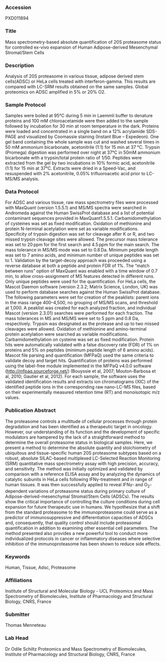 ### Accession
PXD011894

### Title
Mass spectrometry-based absolute quantification of 20S proteasome status for controlled ex-vivo expansion of Human Adipose-derived Mesenchymal Stromal/Stem Cells

### Description
Analysis of 20S proteasome in various tissue, adipose derived stem cells(ADSC) or HeLa cells treated with interferon-gamma. This results are compared with LC-SRM results obtained on the same samples. Global proteomics on ADSC amplified in 5% or 20% O2.

### Sample Protocol
Samples were boiled at 95°C during 5 min in Laemmli buffer to denature proteins and 100 mM chloroacetamide were then added to the sample followed by incubation for 30 min at room temperature in the dark. Proteins were loaded and concentrated in a single band on a 12% acrylamide SDS-PAGE and visualized by Coomassie staining (Instant Blue – Expedeon). One gel band containing the whole sample was cut and washed several times in 50 mM ammonium bicarbonate, acetonitrile (1:1) for 15 min at 37 °C. Trypsin (Promega) digestion was performed over night at 37°C in 50mM ammonium bicarbonate with a trypsin/total protein ratio of 1/50. Peptides were extracted from the gel by two incubations in 10% formic acid, acetonitrile (1:1) for 15 min at 37°C. Extracts were dried in a Speed-Vac, and resuspended with 2% acetonitrile, 0.05% trifluoroacetic acid prior to LC-MS/MS analysis.

### Data Protocol
For ADSC and various tissue, raw mass spectrometry files were processed with MaxQuant (version 1.5.5.1) and MS/MS spectra were searched in Andromeda against the Human SwissProt database and a list of potential contaminant sequences provided in MaxQuant1.5.5.1. Carbamidomethylation of cysteines was set as fixed modification. Oxidation of methionine and protein N-terminal acetylation were set as variable modifications. Specificity of trypsin digestion was set for cleavage after K or R, and two missed trypsin cleavage sites were allowed. The precursor mass tolerance was set to 20 ppm for the first search and 4.5 ppm for the main search. The mass tolerance in MS/MS mode was set to 0.8 Da. Minimum peptide length was set to 7 amino acids, and minimum number of unique peptides was set to 1. Validation by the target-decoy approach was proceeded using a reverse database at both a peptide and protein FDR of 1%. The “match between runs” option of MaxQuant was enabled with a time window of 0.7 min, to allow cross-assignment of MS features detected in different runs. Only unique peptides were used for the quantification. For HeLa cells, the Mascot Daemon software (version 2.3.2; Matrix Science, London, UK) was used to perform database searches against the Human SwissProt database. The following parameters were set for creation of the peaklists: parent ions in the mass range 400–4,500, no grouping of MS/MS scans, and threshold at 1,000. A peaklist was created for each analyzed fraction, and individual Mascot (version 2.3.01) searches were performed for each fraction. The mass tolerances in MS and MS/MS were set to 5 ppm and 0.8 Da, respectively. Trypsin was designated as the protease and up to two missed cleavages were allowed. Oxidation of methionine and amino-terminal protein acetylation were searched as variable modifications. Carbamidomethylation on cysteine was set as fixed modification. Protein hits were automatically validated with a false discovery rate (FDR) of 1% on proteins and 5% on peptides (minimum peptide length of 6 amino acids). Mascot file parsing and quantification (MFPaQ) used the same criteria to validate decoy and target hits. Quantification of proteins was performed using the label-free module implemented in the MFPaQ v4.0.0 software (http://mfpaq.sourceforge.net/) (Bouyssie et al, 2007; Mouton-Barbosa et al, 2010; Gautier et al, 2012). For each sample, the software uses the validated identification results and extracts ion chromatograms (XIC) of the identified peptide ions in the corresponding raw nano-LC-MS files, based on their experimentally measured retention time (RT) and monoisotopic m/z values.

### Publication Abstract
The proteasome controls a multitude of cellular processes through protein degradation and has been identified as a therapeutic target in oncology. However, our understanding of its function and the development of specific modulators are hampered by the lack of a straightforward method to determine the overall proteasome status in biological samples. Here, we present a method to determine the absolute quantity and stoichiometry of ubiquitous and tissue-specific human 20S proteasome subtypes based on a robust, absolute SILAC-based multiplexed LC-Selected Reaction Monitoring (SRM) quantitative mass spectrometry assay with high precision, accuracy, and sensitivity. The method was initially optimized and validated by comparison with a reference ELISA assay and by analyzing the dynamics of catalytic subunits in HeLa cells following IFN&#x3b3;-treatment and in range of human tissues. It was then successfully applied to reveal IFN&#x3b3;- and O<sub>2</sub>-dependent variations of proteasome status during primary culture of Adipose-derived-mesenchymal Stromal/Stem Cells (ADSCs). The results show the critical importance of controlling the culture conditions during cell expansion for future therapeutic use in humans. We hypothesize that a shift from the standard proteasome to the immunoproteasome could serve as a predictor of immunosuppressive and differentiation capacities of ADSCs and, consequently, that quality control should include proteasomal quantification in addition to examining other essential cell parameters. The method presented also provides a new powerful tool to conduct more individualized protocols in cancer or inflammatory diseases where selective inhibition of the immunoproteasome has been shown to reduce side effects.

### Keywords
Human, Tissue, Adsc, Proteasome

### Affiliations
Institute of Structural and Molecular Biology - UCL
Proteomics and Mass Spectrometry of Biomolecules, Institute of Pharmacology and Structural Biology, CNRS, France

### Submitter
Thomas Menneteau

### Lab Head
Dr Odile Schiltz
Proteomics and Mass Spectrometry of Biomolecules, Institute of Pharmacology and Structural Biology, CNRS, France


